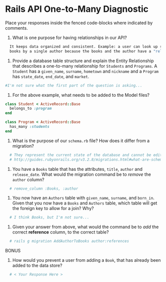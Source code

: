 # Rails API One-to-Many Diagnostic

Place your responses inside the fenced code-blocks where indicated by comments.

1.  What is one purpose for having relationships in our API?

```sh
  It keeps data organized and consistent. Example: a user can look up several
  books by a single author because the books and the author have a "relationship"
```

1.  Provide a database table structure and explain the Entity Relationship
that describes a one-to-many relationship for `Students` and `Programs`.
A `Student` has a `given_name`, `surname`, `hometown` and `nickname` and a
`Program` has `state_date`, `end_date`, and `market`.

```sh
#I'm not sure what the first part of the question is asking...
```

1.  For the above example, what needs to be added to the Model files?

```rb
class Student < ActiveRecord::Base
  belongs_to :program
end
```

```rb
class Program < ActiveRecord::Base
  has_many :students
end
```

1.  What is the purpose of our `schema.rb` file? How does it differ from a migration?

```sh
  # They represent the current state of the database and cannot be edited. Migrations are used to update the database, which is ultimately shown in schema.
  # http://guides.rubyonrails.org/v3.2.8/migrations.html#what-are-schema-files-for
```

1.  You have a `Books` table that has the attributes, `title`, `author` and
`release_date`. What would the migration command be to _remove_ the `author`
column?

```sh
  # remove_column :Books, :author
```

1.  You now have an `Authors` table with `given_name`, `surname`, and `born_in`.
Given that you now have a `Books` and `Authors` table, which table will get the
foreign key to allow for a join? Why?

```sh
  # I think Books, but I'm not sure...
```

1.  Given your answer from above, what would the command be to _add_ the correct **reference** column, to the correct table?

```sh
  # rails g migration AddAuthorToBooks author:references
```

BONUS

1.  How would you prevent a user from adding a `Book`, that has already been added
to the data store?

```sh
  # < Your Response Here >
```
